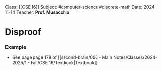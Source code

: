 Class: [[CSE 16]]
Subject: #computer-science  #discrete-math 
Date: 2024-11-14
Teacher: **Prof. Musacchio**

# Disproof

### Example
- See page page 178 of [[second-brain/006 - Main Notes/Classes/2024-2025/1 - Fall/CSE 16/Textbook|Textbook]]
